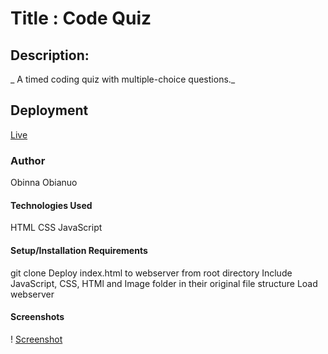 # Title : Code Quiz

## Description:
 

   _ A timed coding quiz with multiple-choice questions._

## Deployment
[Live]()

### Author
Obinna Obianuo


#### Technologies Used
   HTML
   CSS
   JavaScript

#### Setup/Installation Requirements
  git clone 
  Deploy index.html to webserver from root directory
  Include JavaScript, CSS, HTMl and Image folder in their original file structure
  Load webserver


#### Screenshots

! [Screenshot](https://github.com/ObianuoObi/code-quiz/tree/main/assets/images)




